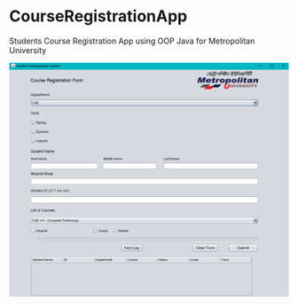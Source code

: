 # CourseRegistrationApp
 Students Course Registration App using OOP Java for Metropolitan University 
 
 <img src="DemoView.PNG">
